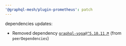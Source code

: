 ```yaml
---
'@graphql-mesh/plugin-prometheus': patch
---
```


dependencies updates: 

- Removed dependency [`graphql-yoga@^5.10.11` ↗︎](https://www.npmjs.com/package/graphql-yoga/v/5.10.11) (from `peerDependencies`)
